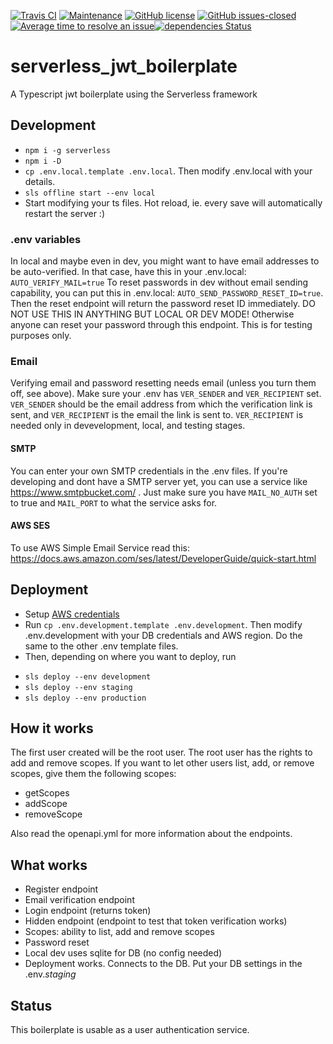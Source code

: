[![Travis CI](https://travis-ci.org/nake89/serverless-jwt-boilerplate.svg?branch=master)](https://travis-ci.org/nake89/serverless-jwt-boilerplate) [![Maintenance](https://img.shields.io/badge/Maintained%3F-yes-green.svg)](https://github.com/nake89/serverless-jwt-boilerplate/graphs/commit-activity) [![GitHub license](https://img.shields.io/github/license/nake89/serverless-jwt-boilerplate.svg)](https://github.com/nake89/serverless-jwt-boilerplate/blob/master/LICENSE) [![GitHub issues-closed](https://img.shields.io/github/issues-closed/nake89/serverless-jwt-boilerplate.svg)](https://GitHub.com/nake89/serverless-jwt-boilerplate/issues?q=is%3Aissue+is%3Aclosed) [![Average time to resolve an issue](https://isitmaintained.com/badge/resolution/nake89/serverless-jwt-boilerplate.svg)](https://isitmaintained.com/project/nake89/serverless-jwt-boilerplate "Average time to resolve an issue")[![dependencies Status](https://david-dm.org/nake89/serverless-jwt-boilerplate/status.svg)](https://david-dm.org/nake89/serverless-jwt-boilerplate)

# serverless_jwt_boilerplate

A Typescript jwt boilerplate using the Serverless framework

## Development

- `npm i -g serverless`
- `npm i -D`
- `cp .env.local.template .env.local`. Then modify .env.local with your details.
- `sls offline start --env local`
- Start modifying your ts files. Hot reload, ie. every save will automatically restart the server :)

### .env variables

In local and maybe even in dev, you might want to have email addresses to be auto-verified.
In that case, have this in your .env.local: `AUTO_VERIFY_MAIL=true`
To reset passwords in dev without email sending capability, you can put this in .env.local: `AUTO_SEND_PASSWORD_RESET_ID=true`. Then the reset endpoint will return the password reset ID immediately. DO NOT USE THIS IN ANYTHING BUT LOCAL OR DEV MODE! Otherwise anyone can reset your password through this endpoint. This is for testing purposes only.

### Email

Verifying email and password resetting needs email (unless you turn them off, see above). Make sure your .env has `VER_SENDER` and `VER_RECIPIENT` set. `VER_SENDER` should be the email address
from which the verification link is sent, and `VER_RECIPIENT` is the email the link is sent to. `VER_RECIPIENT` is needed only in devevelopment, local, and testing stages.

#### SMTP

You can enter your own SMTP credentials in the .env files.
If you're developing and dont have a SMTP server yet, you can use a service like https://www.smtpbucket.com/ . Just make sure you have `MAIL_NO_AUTH` set to true and `MAIL_PORT` to what the service asks for.

#### AWS SES

To use AWS Simple Email Service read this: https://docs.aws.amazon.com/ses/latest/DeveloperGuide/quick-start.html

## Deployment

- Setup [AWS credentials](https://docs.aws.amazon.com/sdk-for-java/v1/developer-guide/setup-credentials.html)
- Run `cp .env.development.template .env.development`. Then modify .env.development with your DB credentials and AWS region. Do the same to the other .env template files.
- Then, depending on where you want to deploy, run

* `sls deploy --env development`
* `sls deploy --env staging`
* `sls deploy --env production`

## How it works

The first user created will be the root user. The root user has the rights to add and remove scopes. If you want to let other users list, add, or remove scopes, give them the following scopes:

- getScopes
- addScope
- removeScope

Also read the openapi.yml for more information about the endpoints.

## What works

- Register endpoint
- Email verification endpoint
- Login endpoint (returns token)
- Hidden endpoint (endpoint to test that token verification works)
- Scopes: ability to list, add and remove scopes
- Password reset
- Local dev uses sqlite for DB (no config needed)
- Deployment works. Connects to the DB. Put your DB settings in the .env._staging_

## Status

This boilerplate is usable as a user authentication service.
